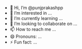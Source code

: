 - 👋 Hi, I’m @punjprakashpp
- 👀 I’m interested in ...
- 🌱 I’m currently learning ...
- 💞️ I’m looking to collaborate on ...
- 📫 How to reach me ...
- 😄 Pronouns: ...
- ⚡ Fun fact: ...

<!---
punjprakashpp/punjprakashpp is a ✨ special ✨ repository because its `README.md` (this file) appears on your GitHub profile.
You can click the Preview link to take a look at your changes.
--->
